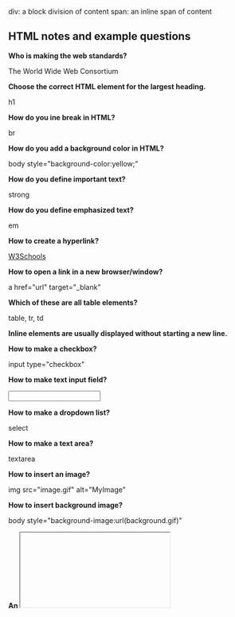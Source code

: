 
div: a block division of content
span: an inline span of content

## HTML notes and example questions

**Who is making the web standards?**

The World Wide Web Consortium

**Choose the correct HTML element for the largest heading.**

h1

**How do you ine break in HTML?**

br

**How do you add a background color in HTML?**

body style="background-color:yellow;"

**How do you define important text?**

strong

**How do you define emphasized text?**

em

**How to create a hyperlink?**

<a href="http://www.w3schools.com">W3Schools</a>

**How to open a link in a new browser/window?**

a href="url" target="_blank"

**Which of these are all table elements?**

table, tr, td

**Inline elements are usually displayed without starting a new line.**

**How to make a checkbox?**

input type="checkbox"

**How to make text input field?**

<input type="text"> 

**How to make a dropdown list?**

select

**How to make a text area?**

textarea

**How to insert an image?**

img src="image.gif" alt="MyImage"

**How to insert background image?**

body style="background-image:url(background.gif)"

**An <iframe> is used to display a web page within a web page.**

**Block elements are usually displayed starting a new line.**

**What defines the title?**

title

**In HTML, you can embed SVG elements directly into an HTML page.**

**What is the correct HTML element for playing video and audio files?**

video, audio

**The HTML global attribute, "contenteditable" is used to:**

Specify if the content is editable or not.

**In HTML, onblur and onfocus are:**

Event attributes

**Graphics defined by SVG is in which format?**

XML

**The HTML <canvas> element is used to:**

Draw graphics

**In HTML, which attribute is used to specify that an input field must be filled out?**

Required

**What input type defines a slider control?**

Range

**Which HTML element is used to display a scalar measurement within a range?**

Meter

**In HTML, what does the <aside> element define?**

Content aside from the page content

**Which HTML element is used to specify a header for a document or section?**

Header

## CSS notes and example questions

**What is the correct HTML for referring to an external style sheet?**

link rel="stylesheet" type="text/css" href="mystyle.css"

**Where in an HTML document is the correct place to refer to an external style sheet?**

head

**Which HTML tag is used to define an internal style sheet?**

style

**Which HTML attribute is used to define inline styles?**

style

**Which is the correct CSS syntax?**

body {color: black;}  

**Which property is used to change the background color?**

background-color

**How do you add a background color for all h1 elements?**

h1 {background-color:#FFFFFF;}  

**Which CSS property is used to change the text color of an element?**

color

**Which CSS property controls the text size?**

font-size

**What is the correct CSS syntax for making all the <p> elements bold?**

p {font-weight:bold;}  

**How do you display hyperlinks without an underline?**

a {text-decoration:none;}  

**How do you make each word in a text start with a capital letter?**

text-transform:capitalize 

**Which property is used to change the font of an element?**

font-family

**How do you make the text bold?**

font-weight:bold;

**How do you display a border like this:**

**The top border = 10 pixels**
**The bottom border = 5 pixels**
**The left border = 20 pixels**
**The right border = 1pixel?**

border-width:10px 1px 5px 20px; 

**Which property is used to change the left margin of an element?**

margin-left 

**When using the padding property; you are not allowed to use negative values.**

**How do you make a list that lists its items with squares?**

list-style-type: square;

**How do you select an element with id 'demo'?**

#demo

**How do you select elements with class name 'test'?**

.test

**How do you select all p elements inside a div element?**

div p

**How do you group selectors?**

Separate each selector with a comma  

**What is the default value of the position property?**

static


## Javascript notes and example questions

**Inside which HTML element do we put the JavaScript?**

script

**What is the correct JavaScript syntax to change the content of the HTML element below?**
**p id="demo">This is a demonstration.</p**

document.getElementById("demo").innerHTML = "Hello World!";  

**Where is the correct place to insert a JavaScript?**

head and body

**What is the correct syntax for referring to an external script called "xxx.js"?**

script src="xxx.js"

**The external JavaScript file does not need to contain the <script> tag.**

**How do you write "Hello World" in an alert box?**

alert("Hello World");  

**How do you create and call a function in Javascript?**

function myFunction()

myFunction()

**What is the correct way to write a JavaScript array?**

var colors = ["red", "green", "blue"]  

**How do you round the number 7.25, to the nearest integer?**

Math.round(7.25)  

**How do you find the number with the highest value of x and y?**

Math.max(x,y)

**What is the correct JavaScript syntax for opening a new window called "w2"?**

w2 = window.open("http://www.w3schools.com");  

**How can you detect the client's browser name?**

navigator.appName  

**Which event occurs when the user clicks on an HTML element?**

onclick

**How do you declare a JavaScript variable?**

var carName;

**Javascript IS case sensitive.**






**Associating CSS with HTML**
1. The first way is to use the style attribute of an HTML element and explicitly assign one or more declarations.
<p style="color:green">CSS</p>

2. The next way to associate CSS is to use the HTML style element to define CSS rules within the HTML document. The style element should appear in the head element of the document so that the rules apply to all elements of the document.
<head>
  <style>
    p {
      color: green;
    }
  </style>
</head>
<body>
  <p>CSS</p>
</body>

3. The final way to associate CSS is to use the HTML link element to create a hyperlink reference to an external file containing CSS rules. The link element must appear in the head element of the document. (preferred)
<link rel="stylesheet" href="styles.css" />


## Midterm Study Guide

**By default, the HTML span element has a default CSS display property value of:**

Inline.  

**How would you use CSS to change all the div elements to have a background color of red?** 

div { 

	background-color: red; 

} 

**How would you display an image with a hyperlink in HTML?**

<img src=”imagelink” alt=”description” /> 

**In the CSS box model, what is the ordering of the box layers starting at the inside and working out?**

1. Content
2. Padding
3. Border
4. Margin 

**How would you use JavaScript to select an element with the id of “byu” and change the text color of that element to green?**

// Document.getElementById(“byu”).style.color = “green”; 

**What is the opening HTML tag for a paragraph, ordered list, unordered list, second level heading, first level heading, third level heading?**
p, ol, ul, h2, h1, h3

**How do you declare the document type to be html?**

<!DOCTYPE html> 

**What is valid javascript syntax for if, else, for, while, switch statements?**

(similar as java) 

*IF* 

If (condition) { 

	code to execute; 

} else { 

code to execute; 

} 

 

*FOR* 

for (initialization; condition; increment) { 

	Code to execute; 

} 

 

*WHILE* 

while (condition) { 

	code to execute; 

} 

 

*SWITCH* 

Switch (expression) { 

	Case value1: 

		code to execute; 

		break; 

	Case value2: 

		code to execute; 

		break; 

	Default: 

		code to execute if no cases match; 

} 

**What is the correct syntax for creating a javascript object?**

Let myObject = { 

	Property1: value1, 

	Property2: value2, 

	Method1: function() { 

		code for method; 

	} 

}; 

**Is it possible to add new properties to javascript objects?**

Yes. myObject.newProperty = newValue; 

**If you want to include JavaScript on an HTML page, which tag do you use?**

 Script tag

**What does the console command chmod, pwd, cd, ls, vim, nano, mkdir, mv, rm, man, ssh, ps, wget, sudo do?**

- Chmod: change mode (permissions of files or directories) 
- Pwd: print working directory 
- Cd: change directory
- Ls: list 
- Vim: vim text editor 
- Nano: nano text editor 
- Mkdir: make directory 
- Mv: move 
- Rm: remove 
- Man: manuel 
- Ssh: secure shell 
- Ps: process status (displays processes currently running) 
- Wget: web get (downloads files from internet) 
- Sudo: superuser do (runs commands as superuser or root) 

**Is a web certificate is necessary to use HTTPS?**
  
Yes 

**Can a DNS A record can point to an IP address or another A record?**

Only IP address 

**Port 443, 80, 22 is reserved for which protocol?**
  
  - 443: reserved for https (secure web traffic) 
  - 80: reserved for http (non secure web traffic) 
  - 22: reserved for ssh (secure shell and remote login) 
